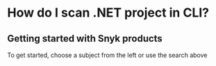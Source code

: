 # How do I scan .NET project in CLI?

## Getting started with Snyk products

To get started, choose a subject from the left or use the search above

